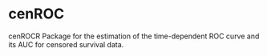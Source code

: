 # cenROC
cenROCR Package for the estimation of the time-dependent ROC curve and its AUC for censored survival data.

